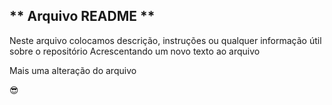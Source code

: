 ## ** Arquivo README **
Neste arquivo colocamos descrição, instruções ou qualquer informação útil sobre o repositório
Acrescentando um novo texto ao arquivo

Mais uma alteração do arquivo

😎